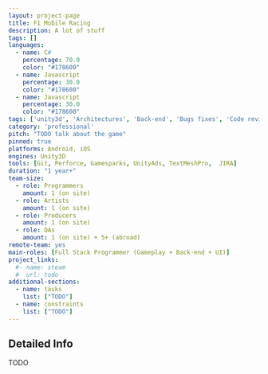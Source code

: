```yaml
---
layout: project-page
title: F1 Mobile Racing
description: A lot of stuff
tags: []
languages:
  - name: C#
    percentage: 70.0
    color: "#178600"
  - name: Javascript
    percentage: 30.0
    color: "#178600"
  - name: Javascript
    percentage: 30.0
    color: "#178600"
tags: ['unity3d', 'Architectures', 'Back-end', 'Bugs fixes', 'Code review']
category: 'professional'
pitch: "TODO talk about the game"
pinned: true
platforms: Android, iOS
engines: Unity3D
tools: [Git, Perforce, Gamesparks, UnityAds, TextMeshPro,  JIRA]
duration: "1 year+"
team-size:
  - role: Programmers
    amount: 1 (on site)
  - role: Artists
    amount: 1 (on site)
  - role: Producers
    amount: 1 (on site)
  - role: QAs
    amount: 1 (on site) + 5+ (abroad)
remote-team: yes
main-roles: [Full Stack Programmer (Gameplay + Back-end + UI)]
project_links:
  #- name: steam
  #  url: todo
additional-sections:
  - name: tasks
    list: ["TODO"]
  - name: constraints
    list: ["TODO"]
---
```

<!---
Gregoire Boiron <gregoire.boiron@gmail.com>
Copyright (c) 2018-2021 Gregoire Boiron  All Rights Reserved.
--->

Detailed Info
--------------------
TODO